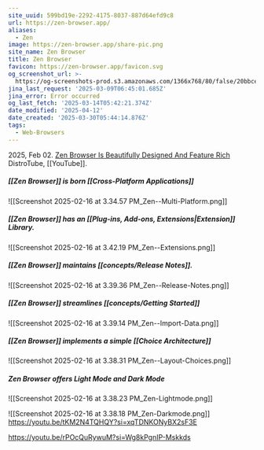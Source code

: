 ```yaml
---
site_uuid: 599bd19e-2292-4175-8037-887d64efd9c8
url: https://zen-browser.app/
aliases:
  - Zen
image: https://zen-browser.app/share-pic.png
site_name: Zen Browser
title: Zen Browser
favicon: https://zen-browser.app/favicon.svg
og_screenshot_url: >-
  https://og-screenshots-prod.s3.amazonaws.com/1366x768/80/false/20bbce1a48869323374bd13c1659cb6b7875e041f78bbb477eaca42dd04844a6.jpeg
jina_last_request: '2025-03-09T06:45:01.685Z'
jina_error: Error occurred
og_last_fetch: '2025-03-14T05:42:21.374Z'
date_modified: '2025-04-12'
date_created: '2025-03-30T05:44:14.876Z'
tags:
  - Web-Browsers
---
```














































2025, Feb 02. [Zen Browser Is Beautifully Designed And Feature Rich](https://youtu.be/SCMmzbxUqpo?si=F4DYkAry2dXzHVnQ) DistroTube, [[YouTube]].

##### [[Zen Browser]] is born [[Cross-Platform Applications]]
![[Screenshot 2025-02-16 at 3.34.57 PM_Zen--Multi-Platform.png]]
##### [[Zen Browser]] has an [[Plug-ins,  Add-ons,  Extensions|Extension]] Library.
![[Screenshot 2025-02-16 at 3.42.19 PM_Zen--Extensions.png]]
##### [[Zen Browser]] maintains [[concepts/Release Notes]].
![[Screenshot 2025-02-16 at 3.39.36 PM_Zen--Release-Notes.png]]
##### [[Zen Browser]] streamlines [[concepts/Getting Started]]
![[Screenshot 2025-02-16 at 3.39.14 PM_Zen--Import-Data.png]]
##### [[Zen Browser]] implements a simple [[Choice Architecture]]
![[Screenshot 2025-02-16 at 3.38.31 PM_Zen--Layout-Choices.png]]
##### Zen Browser offers Light Mode and Dark Mode
![[Screenshot 2025-02-16 at 3.38.23 PM_Zen-Lightmode.png]]

![[Screenshot 2025-02-16 at 3.38.18 PM_Zen-Darkmode.png]]
https://youtu.be/tKM2N4TQHQY?si=xqTDNKONyBX2sF3E

https://youtu.be/rPOcQuRywuM?si=Wg8kPgnIP-Mskkds
